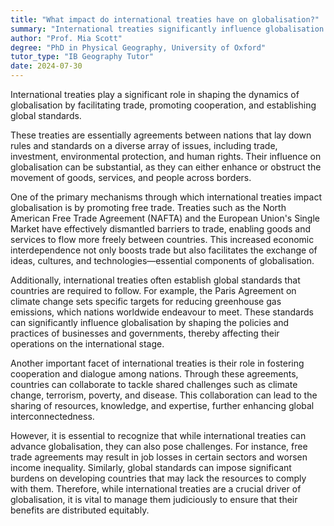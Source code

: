 ```yaml
---
title: "What impact do international treaties have on globalisation?"
summary: "International treaties significantly influence globalisation by facilitating trade, promoting cooperation, and setting global standards."
author: "Prof. Mia Scott"
degree: "PhD in Physical Geography, University of Oxford"
tutor_type: "IB Geography Tutor"
date: 2024-07-30
---
```


International treaties play a significant role in shaping the dynamics of globalisation by facilitating trade, promoting cooperation, and establishing global standards.

These treaties are essentially agreements between nations that lay down rules and standards on a diverse array of issues, including trade, investment, environmental protection, and human rights. Their influence on globalisation can be substantial, as they can either enhance or obstruct the movement of goods, services, and people across borders.

One of the primary mechanisms through which international treaties impact globalisation is by promoting free trade. Treaties such as the North American Free Trade Agreement (NAFTA) and the European Union's Single Market have effectively dismantled barriers to trade, enabling goods and services to flow more freely between countries. This increased economic interdependence not only boosts trade but also facilitates the exchange of ideas, cultures, and technologies—essential components of globalisation.

Additionally, international treaties often establish global standards that countries are required to follow. For example, the Paris Agreement on climate change sets specific targets for reducing greenhouse gas emissions, which nations worldwide endeavour to meet. These standards can significantly influence globalisation by shaping the policies and practices of businesses and governments, thereby affecting their operations on the international stage.

Another important facet of international treaties is their role in fostering cooperation and dialogue among nations. Through these agreements, countries can collaborate to tackle shared challenges such as climate change, terrorism, poverty, and disease. This collaboration can lead to the sharing of resources, knowledge, and expertise, further enhancing global interconnectedness.

However, it is essential to recognize that while international treaties can advance globalisation, they can also pose challenges. For instance, free trade agreements may result in job losses in certain sectors and worsen income inequality. Similarly, global standards can impose significant burdens on developing countries that may lack the resources to comply with them. Therefore, while international treaties are a crucial driver of globalisation, it is vital to manage them judiciously to ensure that their benefits are distributed equitably.
    